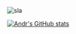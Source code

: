 ![sla](https://mir-s3-cdn-cf.behance.net/project_modules/max_1200/9bc27292880429.5e569ff84e4d0.gif)

[![Andr's GitHub stats](https://github-readme-stats.vercel.app/api?username=AndrGordShow)](https://github.com/anuraghazra/github-readme-stats)
